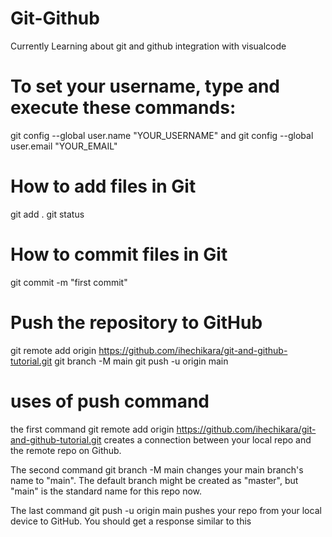 # Git-Github
Currently Learning about git and github integration with visualcode

# To set your username, type and execute these commands: 
git config --global user.name "YOUR_USERNAME"   and
git config --global user.email "YOUR_EMAIL"

# How to add files in Git
git add .
git status

# How to commit files in Git
git commit -m "first commit"

# Push the repository to GitHub
git remote add origin https://github.com/ihechikara/git-and-github-tutorial.git
git branch -M main
git push -u origin main

# uses of push command
the first command git remote add origin https://github.com/ihechikara/git-and-github-tutorial.git creates a connection between your local repo and the remote repo on Github.

The second command git branch -M main changes your main branch's name to "main". The default branch might be created as "master", but "main" is the standard name for this repo now. 

The last command git push -u origin main pushes your repo from your local device to GitHub. You should get a response similar to this

